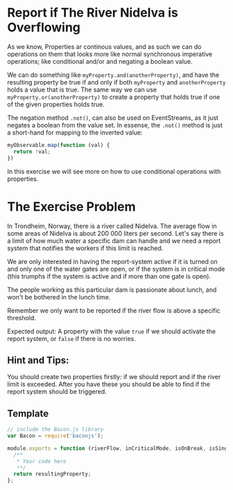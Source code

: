# Report if The River Nidelva is Overflowing

As we know, Properties ar continous values, and as such we can
do operations on them that looks more like normal synchronous
imperative operations; like conditional and/or and negating a
boolean value.

We can do something like `myProperty.and(anotherProperty)`, and
have the resulting property be true if and only if both `myProperty`
and `anotherProperty` holds a value that is true. The same way we
can use `myProperty.or(anotherProperty)` to create a property
that holds true if one of the given properties holds true.

The negation method `.not()`, can also be used on EventStreams, as
it just negates a boolean from the value set. In essense, the `.not()`
method is just a short-hand for mapping to the inverted value:

```javascript
myObservable.map(function (val) {
  return !val;
})
```

In this exercise we will see more on how to use conditional operations
with properties.


# The Exercise Problem

In Trondheim, Norway, there is a river called Nidelva. The average flow
in some areas of Nidelva is about 200 000 liters per second. Let's say
there is a limit of how much water a specific dam can handle and
we need a report system that notifies the workers if this limit is reached.

We are only interested in having the report-system active if it is turned
on and only one of the water gates are open, or if the system is in critical
mode (this trumphs if the system is active and if more than one gate is open).

The people working as this particular dam is passionate about lunch, and
won't be bothered in the lunch time.

Remember we only want to be reported if the river flow is above a specific
threshold.

Expected output: A property with the value `true` if we should activate the
report system, or `false` if there is no worries.


## Hint and Tips:

You should create two properties firstly: if we should report and if the
river limit is exceeded. After you have these you should be able to find
if the report system should be triggered.

## Template

```js
// include the Bacon.js library
var Bacon = require('baconjs');

module.exports = function (riverFlow, inCriticalMode, isOnBreak, isSingleGate, systemActive, riverFlowLimit) {
  /**
   * Your code here
   **/
  return resultingProperty;
};
```

